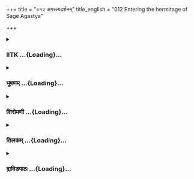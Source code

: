 +++
title = "०१२ अगस्त्यदर्शनम्"
title_english = "012 Entering the hermitage of Sage Agastya"

+++
<div caption="श्रीराम-हरिसीताराममूर्ति-घनपाठिभ्यां वचनम्" class="audioEmbed" src="https://archive.org/download/Ramayana-recitation-Sriram-harisItArAmamUrti-Ghanapaati-v2/Kanda_3/Kanda_3_ARK-012-Agastya_Darshanam.mp3"></div>

<div class="js_include collapsed" newlevelforh1="3" title="IITK" unfilled url="/purANam/rAmAyaNam/audIchya-pAThaH/iitk/3_araNyakANDam/02-panchavaTI-praveshaH/012_agastyadarshanam.md">
<details><summary><h3>IITK ...{Loading}...</h3></summary>

Agastya extends hospitality to Rama, Lakshmana and Sita -- Rama receives
the divine bow, many other weapons and missiles from Agastya.



#### श्लोकः
##### मूलम्
सप्रविश्याऽश्रमपदं लक्ष्मणो राघवानुजः।  
अगस्त्यशिष्यमासाद्य वाक्यमेतदुवाच ह॥3.12.1॥

##### शब्दार्थः
राघवानुजः brother of Rama, सः लक्ष्मणः  Lakshmana, आश्रमपदम् at the hermitage, प्रविश्य  entered, अगस्त्यशिष्यम् disciple of Agastya, आसाद्य  met, एतत् all this, वाक्यम् words, उवाच ह said.

##### आङ्ग्लानुवादः
Lakshmana, the younger brother of Rama,  entered the hermitage of Agastya and met one of his disciples and said to him these words ः



#### श्लोकः
##### मूलम्
राजा दशरथो नाम ज्येष्ठस्तस्य सुतो बली।  
रामः प्राप्तो मुनिं द्रष्टुं भार्यया सह सीतया॥3.12.2॥

##### शब्दार्थः
दशरथो नाम called Dasaratha, राजा king, तस्य his, ज्येष्ठः सुतः eldest son, बली strong, रामः Rama, भार्यया with wife, सीतया सह accompanied by Sita, मुनिम् to the sage, द्रष्टुम् to see, पाप्तः has come.

##### आङ्ग्लानुवादः
The valiant eldest son of  king Dasaratha has come along with his wife Sita to see the sage.



#### श्लोकः
##### मूलम्
लक्ष्मणो नाम तस्याहं भ्राता त्ववरजो हितः।  
अनुकूलश्च भक्तश्च यदि ते श्रोत्रमागतः॥3.12.3॥

##### शब्दार्थः
अहं तु I am, तस्य his, अवरजः younger to him, लक्ष्मणो नाम Lakshmana by name, भ्राता brother, हितः wellwisher, अनुकूलश्च faithful, भक्तश्च devotee, ते श्रोत्रम् आगतः has been heard by you, यदि if at all.

##### आङ्ग्लानुवादः
I am his younger brother Lakshmana, his wellwisher and faithful devotee if you have at all heard about me.



#### श्लोकः
##### मूलम्
ते वयं वनमत्युग्रं प्रविष्टाः पितृशासनात्।  
द्रष्टुमिच्छामहे सर्वे भगवन्तं निवेद्यताम्॥3.12.4॥

##### शब्दार्थः
ते वयम् we, पितृशासनात् by the command of our father, अत्युग्रम् very dense, वनम् forest, प्रविष्टाः have entered, सर्वे all of us, भगवन्तम् divine sire, द्रष्टुम् to see, इच्छामहे desire, निवेद्यताम् it may be reported to him.

##### आङ्ग्लानुवादः
By the command of our father, we have entered this dense forest and desire to see the   divine sire. Please report.



#### श्लोकः
##### मूलम्
तस्य तद् वचनं श्रुत्वा लक्ष्मणस्य तपोधनः।  
तथेत्युक्त्वाऽग्निशरणं प्रविवेश निवेदितुम्॥3.12.5॥

##### शब्दार्थः
तपोधनः the ascetic (endowed with wealth of penance), तस्य लक्ष्मणस्य Lakshmana's, तत् वचनम् his words, श्रुत्वा having heard, तथेति let it be so, उक्त्वा said, निवेदितुम् to report, अग्निशरणम् firesanctuary प्रविवेश entered.

##### आङ्ग्लानुवादः
The ascetic heard Lakshmana, and saying, 'let it be so', entered the firesanctuary to report.



#### श्लोकः
##### मूलम्
स प्रविश्य मुनिश्रेष्ठं तपसा दुष्प्रधर्षणम्।  
कृताञ्जलिरुवाचेदं रामागमनमञ्जसा॥3.12.6॥  
यथोक्तं लक्ष्मणेनैव शिष्योऽगस्त्यस्य सम्मतः।

##### शब्दार्थः
अगस्त्यस्य Agastya's, सम्मतः favourite, शिष्यः disciple, सः that, अञ्जसा promptly, प्रविश्य  entered, कृताञ्जलिः with folded palms, लक्ष्मणेन by Lakshmana, यथोक्तमेव as told by him, तपसा with penance, दुष्प्रधर्षणम्  who can not be violated , मुनिश्रेष्ठम् the best among the  
ascetics, रामागमनम् about Rama 's arrival, इदम् thus, उवाच said.

##### आङ्ग्लानुवादः
Having promptly entered, Agastya's favourite disciple with folded hands reported as he was told by Lakshmana about Rama's arrival to the great sage who was armed with the inviolable powers of penance ः



#### श्लोकः
##### मूलम्
पुत्रौ दशरथस्येमौ रामो लक्ष्मण एव च॥3.12.7॥  
प्रविष्टावाश्रमपदं सीतया सह भार्यया।

##### शब्दार्थः
रामः Rama, लक्ष्मण एव च Lakshmana also, दशरथस्य Dasaratha's, इमौ both, पुत्रौ sons, भार्यया with wife, सीतया सह accompanied by Sita, आश्रमपदम् to the hermitage, प्रविष्टौ entered.

##### आङ्ग्लानुवादः
Rama and Lakshmana, the two sons of Dasaratha along with Sita, wife of Rama, have arrived at the hermitage.



#### श्लोकः
##### मूलम्
द्रष्टुं भवन्तमायातौ शुश्रूषार्थमरिन्दमौ॥3.12.8॥  
यदत्रानन्तरं तत्त्वमाज्ञापयितुमर्हसि।

##### शब्दार्थः
अरिन्दमौ subduers of enemies (Rama and Lakshmana), भवन्तम् to your Holiness, द्रष्टुम् to see, शुश्रूषार्थम् to serve, अयातौ both have come, अत्र here, यत् whatever, अनन्तरम् nexl, तत् that, त्वम् you, आज्ञापयितुम् to order, अर्हसि you may be pleased to.

##### आङ्ग्लानुवादः
Both the subduers of enemies  have come here now to see and serve your Holiness. You may order what is to be done next.



#### श्लोकः
##### मूलम्
ततश्शिष्यादुपश्रुत्य प्राप्तं रामं सलक्ष्मणम्॥3.12.9॥  
वैदेहीं च महाभागामिदं वचनमब्रवीत्।

##### शब्दार्थः
ततः then, शिष्यात् from the disciple, सलक्ष्मणम् along with Lakshmana, रामम् Rama, प्राप्तम् arrived, उपश्रुत्य having heard, महाभागाम् great, वैदेहीं Sita, daughter of the king of Videha, च and, इदं वचनम् these words, अब्रवीत् said.

##### आङ्ग्लानुवादः
Having heard from the disciple about the arrival of Rama, Lakshmana and great daughter of the king of Videha the sage said ः



#### श्लोकः
##### मूलम्
दिष्ट्या रामश्चिरस्याद्य द्रष्टुं मां समुपागतः॥3.12.10॥  
मनसा काङ्क्षितं ह्यस्य मयाप्यागमनं प्रति।

##### शब्दार्थः
दिष्ट्या fortunately, रामः Rama, चिरस्य after a long time, माम् me, द्रष्टुम् to see, अद्य today, समुपागतः arrived here luckily, अस्य his, आगमनं प्रति coming here, मया by me, मनसा at heart, काङ्क्षितं हि was desired indeed.

##### आङ्ग्लानुवादः
It is good fortune that Rama has come here after a long time to see me. I was longing for his arrival.



#### श्लोकः
##### मूलम्
गम्यतां सत्कृतो रामस्सभार्यस्सहलक्ष्मणः॥3.12.11॥  
प्रवेश्यतां समीपं मे किं चासौ न प्रवेशितः।

##### शब्दार्थः
गम्यताम् go (quickly), सभार्यः along with his wife, सहलक्ष्मणः with Lakshmana, रामः Rama, सत्कृतः rendering due hospitality, मे my, समीपम् presence, प्रवेश्यताम् may be ushered in, असौ he, किम् why, न प्रवेशितः  not brought in so far ?

##### आङ्ग्लानुवादः
Go quickly and with due hospitality conduct Rama, his wife Sita and brother Lakshmana into my presence. Why was he not ushered in so long?



#### श्लोकः
##### मूलम्
एवमुक्तस्तु मुनिना धर्मज्ञेन महात्मना॥ 3.12.12॥  
अभिवाद्याब्रवीच्छिष्यस्तथेति नियताञ्जलिः।

##### शब्दार्थः
धर्मज्ञेन by the knower of rightousness, महात्मना  by the great soul, मुनिना by the sage, एवम् thus, उक्तः  asked, शिष्यः disciple, नियताञ्जलिः with folded palms, अभिवाद्य  respectfully, तथेति ,so be it, अब्रवीत् said.

##### आङ्ग्लानुवादः
'So be it ' said the disciple respectfully with folded palms in response to what the  
great sage, knower of dharma, commanded.



#### श्लोकः
##### मूलम्
ततो निष्क्रम्य सम्भ्रान्तश्शिष्यो लक्ष्मणमब्रवीत्॥3.12.13॥  
क्वासौ रामो मुनिं द्रष्टुमेतु प्रविशतु स्वयम्।

##### शब्दार्थः
ततः thereafter, शिष्यः the disciple, सम्भ्रान्तः exited, निष्क्रम्य after coming out, लक्ष्मणम् Lakshmana, अब्रवीत् said, असौ he, रामः Rama, क्व where is he?, मुनिम् sage, द्रष्टुम् to see, एतु he may come, स्वयम् himself, प्रविशतु let him come in.

##### आङ्ग्लानुवादः
Then the disciple in a state of excitement came out of the hermitage and said to Lakshmana, 'Where is Rama? Let him come himself to see the sage'.



#### श्लोकः
##### मूलम्
ततो गत्वाऽऽश्रमपदं शिष्येण सह लक्ष्मणः॥ 3.12.14॥  
दर्शयामास काकुत्स्थं सीतां च जनकात्मजाम्।

##### शब्दार्थः
ततः then, लक्ष्मणः Lakshmana, शिष्येण सह along with the disciple, आश्रमद्वारम् entrance of the hermitage, गत्वा after reaching, काकुत्स्थम् Rama of the Kakutstha family, जनकात्मजाम् daughter of Janaka, सीतां च Sita also, दर्शयामास showed.

##### आङ्ग्लानुवादः
Then Lakshmana reached the entrance of the hermitage with the disciple  and showed  Rama of the Kakutstha race and Sita, daughter of Janaka .



#### श्लोकः
##### मूलम्
तं शिष्यः प्रश्रितो वाक्यमगस्त्यवचनं ब्रुवन्॥3.12.15॥  
प्रावेशयद्यथान्यायं सत्कारार्हं सुसत्कृतम्।

##### शब्दार्थः
शिष्यः disciple, प्रश्रितः most obediently, अगस्त्यवचनम् Agastya's words, वाक्यम् utterance, ब्रुवन् while informing, सत्कारार्हम् one who deserved hospitality, सुसत्कृम् treating with respect, तम् him, यथान्याम् in an appropriate way, प्रावेशयत् ushered in.

##### आङ्ग्लानुवादः
The disciple humbly reported Agastya's words and ushered him in with befitting hospitality.



#### श्लोकः
##### मूलम्
प्रविवेश ततो रामस्सीतया सहलक्ष्मणः॥3.12.16॥  
प्रशान्तहरिणाकीर्णमाश्रमं ह्यवलोकयन्।

##### शब्दार्थः
ततः then, रामः Rama, सीतया with Sita, सहलक्ष्मणः and with Lakshmana, प्रशान्तहरिणाकीर्णम् full of quietly moving deer, आश्रमम् hermitage, अवलोकयन् observing, प्रविवेश entered.

##### आङ्ग्लानुवादः
Then Rama, Sita and Lakshmana entered the hermitage, watching herds of quietly moving deer (undisturbed by their entry).



#### श्लोकः
##### मूलम्
स तत्र ब्रह्मणः स्थानमग्नेः स्थानं तथैव च॥3.12.17॥  
विष्णोः स्थानं महेन्द्रस्य स्थानं चैव विवस्वतः।  
सोमस्थानं भगस्थानं स्थानं कौबेरमेव च॥3.12.18॥  
दातुर्विधातुः स्थानेच वायोः स्थानं तथैव च।  
नागराजस्य च स्थानमनन्तस्य महात्मनः॥3.12.19॥  
स्थानं तथैव गायत्र्या वसूनां स्थानमेव च।  
स्थानं च पाशहस्तस्य वरुणस्य महात्मनः॥3.12.20॥  
कार्तिकेयस्य च स्थानं धर्मस्थानं च पश्यति।

##### शब्दार्थः
सः he, तत्र there, ब्रह्मणः Brahma, स्थानम् place, तथैव च similarly, अग्नेः Fire's, स्थानम् place, विष्णोः Visnu's, स्थानम् place, तथा so also, इन्द्रस्य Indra's, विवस्वतः Sun's, स्थानं चैव place too, सोमस्थानम् Moon's place, भगस्थानम् place of Bhaga (one of the twelve forms of the Sun), कौबेरम् Kubera's, स्थानमेव च place too, धातुः Supreme Spirit, विधातुः the Creator's, स्थाने च place too, तथैव च ल like that, वायोः windgod's, स्थानम् place, नागराजस्य serpent king's, महात्मनः great soul's, अनन्तस्य Ananta's, स्थानम् place, तथैव like that, गायत्र्याः Gayatri's, स्थानम् place, वसूनाम् of Vasu's, स्थानमेव च place also, पाशहस्तस्य Pasahasta's(one who holds the noose in his hand to pull and punish the mortals), महात्मनः of the great soul, वरुणस्य water god Varuna's, स्थानं च place too, कार्तिकेयस्य  
Kartikeya's, स्थानं च place too, धर्मस्थानं च place of dharma, पश्यति he saw.

##### आङ्ग्लानुवादः
Rama saw at the hermitage, the places (altars) of Brahma, Visnu, Agni (firegod), Indra, Sun, Moon, Bhaga, Kubera, Dhata (supreme spirit), Vidhata (creator Brahman), Vayu (Windgod), Ananta (great serpentking),  Gayatri, Vasu Pasahasta, Varuna, Kartikeya and Dharma .



#### श्लोकः
##### मूलम्
स तत्र ब्रह्मणः स्थानमग्नेः स्थानं तथैव च॥3.12.17॥  
विष्णोः स्थानं महेन्द्रस्य स्थानं चैव विवस्वतः।  
सोमस्थानं भगस्थानं स्थानं कौबेरमेव च॥3.12.18॥  
धातुर्विधातुः स्थानं च वायोः स्थानं तथैव च।  
नागराजस्य च स्थानमनन्तस्य महात्मनः॥3.12.19॥  
स्थानं तथैव गायत्र्या वसूनां स्थानमेव च।  
स्थानं च पाशहस्तस्य वरुणस्य महात्मनः॥3.12.20॥  
कार्तिकेयस्य च स्थानं धर्मस्थानं च पश्यति।

##### शब्दार्थः
सः he, तत्र there, ब्रह्मणः Brahma, स्थानम् place, तथैव च similarly, अग्नेः Fire's, स्थानम् place, विष्णोः Visnu's, स्थानम् place, तथा so also, इन्द्रस्य Indra's, विवस्वतः Sun's, स्थानं चैव place too, सोमस्थानम् Moon's place, भगस्थानम् place of Bhaga (one of the twelve forms of the Sun), कौबेरम् Kubera's, स्थानमेव च place too, धातुः Supreme Spirit, विधातुः the Creator's, स्थाने च place too, तथैव च ल like that, वायोः windgod's, स्थानम् place, नागराजस्य serpent king's, महात्मनः great soul's, अनन्तस्य Ananta's, स्थानम् place, तथैव like that, गायत्र्याः Gayatri's, स्थानम् place, वसूनाम् of Vasu's, स्थानमेव च place also, पाशहस्तस्य Pasahasta's(one who holds the noose in his hand to pull and punish the mortals), महात्मनः of the great soul, वरुणस्य water god Varuna's, स्थानं च place too, कार्तिकेयस्य  
Kartikeya's, स्थानं च place too, धर्मस्थानं च place of dharma, पश्यति he saw.

##### आङ्ग्लानुवादः
Rama saw at the hermitage, the places (altars) of Brahma, Visnu, Agni (firegod), Indra, Sun, Moon, Bhaga, Kubera, Dhata (supreme spirit), Vidhata (creator Brahman), Vayu (Windgod), Ananta (great serpentking), Gayatri, Vasu Pasahasta, Varuna, Kartikeya and Dharma .



#### श्लोकः
##### मूलम्
स तत्र ब्रह्मणः स्थानमग्नेः स्थानं तथैव च॥3.12.17॥  
विष्णोः स्थानं महेन्द्रस्य स्थानं चैव विवस्वतः।  
सोमस्थानं भगस्थानं स्थानं कौबेरमेव च॥3.12.18॥  
दातुर्विधातुः स्थानेच वायोः स्थानं तथैव च।  
नागराजस्य च स्थानमनन्तस्य महात्मनः॥3.12.19॥  
स्थानं तथैव गायत्र्या वसूनां स्थानमेव च।  
स्थानं च पाशहस्तस्य वरुणस्य महात्मनः॥3.12.20॥  
कार्तिकेयस्य च स्थानं धर्मस्थानं च पश्यति।

##### शब्दार्थः
सः he, तत्र there, ब्रह्मणः Brahma, स्थानम् place, तथैव च similarly, अग्नेः Fire's, स्थानम् place, विष्णोः Visnu's, स्थानम् place, तथा so also, इन्द्रस्य Indra's, विवस्वतः Sun's, स्थानं चैव place too, सोमस्थानम् Moon's place, भगस्थानम् place of Bhaga (one of the twelve forms of the Sun), कौबेरम् Kubera's, स्थानमेव च place too, धातुः Supreme Spirit, विधातुः the Creator's, स्थाने च place too, तथैव च ल like that, वायोः windgod's, स्थानम् place, नागराजस्य serpent king's, महात्मनः great soul's, अनन्तस्य Ananta's, स्थानम् place, तथैव like that, गायत्र्याः Gayatri's, स्थानम् place, वसूनाम् of Vasu's, स्थानमेव च place also, पाशहस्तस्य Pasahasta's(one who holds the noose in his hand to pull and punish the mortals), महात्मनः of the great soul, वरुणस्य water god Varuna's, स्थानं च place too, कार्तिकेयस्य  
Kartikeya's, स्थानं च place too, धर्मस्थानं च place of dharma, पश्यति he saw.

##### आङ्ग्लानुवादः
Rama saw at the hermitage, the places (altars) of Brahma, Visnu, Agni (firegod), Indra, Sun, Moon, Bhaga, Kubera, Dhata (supreme spirit), Vidhata (creator Brahman), Vayu (Windgod), Ananta (great serpentking),  Gayatri, Vasu Pasahasta, Varuna, Kartikeya and Dharma .



#### श्लोकः
##### मूलम्
ततश्शिष्यैः परिवृतो मुनिरप्यभिनिष्पतत्॥3.12.21॥  
तं ददर्शाग्रतो रामो मुनीनां दीप्ततेजसाम्।

##### शब्दार्थः
ततः thereafter, शिष्यैः by disciples, परिवृतः surrounded by, मुनिरपि sage also, अभिनिष्पतत् approaching, रामः Rama, दीप्ततेजसाम् shinnig brightly among them, मुनीनाम् of the sages, अग्रतः in the forefront, तम् him, ददर्श saw.

##### आङ्ग्लानुवादः
Thereafter surrounded by the disciples the sage came out. Rama saw him coming in front of the effulgent sages.



#### श्लोकः
##### मूलम्
अब्रवीद्वचनं वीरो लक्ष्मणं लक्ष्मिवर्धनम्। 3.12.22॥  
एष लक्ष्मण निष्क्रामत्यगस्त्यो भगवानृषिः।  
औदार्येणावगच्छामि निधानं तपसामिमम्॥ 3.12.23॥

##### शब्दार्थः
वीरः  hero, लक्ष्मिवर्धनम् augmenter of prosperity, लक्ष्मणम् to Lakshmana, वचनम् words, अब्रवीत् said, लक्ष्मण O Lakshmana, भगवान् glorious, एषः this person, अगस्त्यः Agastya, ऋषिः sage, निष्क्रामति is coming here, औदार्येण by nobility, इमम् him, तपसाम् of penance, निधानम् a treasuretrove, अवगच्छामि I understand.

##### आङ्ग्लानुवादः
The valiant Rama said to Lakshmana, the enhancer of prosperity, O Lakshmana, sage Agastya is coming out. By virtue of his noble appearance, I know this sage to be a great treasuretrove of penances.



#### श्लोकः
##### मूलम्
एवमुक्त्वा महाबाहुरगस्त्यं सूर्यवर्चसम्।  
जग्राह परमप्रीतस्तस्य पादौ परन्तपः॥3.12.24॥

##### शब्दार्थः
महाबाहुः one with mighty arms, परन्तपः scorcher of enemies, सूर्यवर्चसम् shining like the Sun, अगस्त्यस्य Agastya's, एवम् in that way, उक्त्वा having said, परमप्रीतः with great pleasure, तस्य his, पादौ feet, जग्राह grasped.

##### आङ्ग्लानुवादः
Having said so, the mightyarmed Rama, the scorcher of enemies, grasped the feet of Agastya who was shining like the Sun.



#### श्लोकः
##### मूलम्
अभिवाद्य तु धर्मात्मा तस्थौ रामः कृताञ्जलिः।  
सीतया सह वैदेह्या तदा रामः सलक्ष्मणः॥3.12.25॥

##### शब्दार्थः
तदा then, धर्मात्मा righteous self, रामः Rama, वैदेह्या with princess of Videha, सीतया with Sita, सलक्ष्मणः and with Lakshmana, अभिवाद्य having offered respects, कृताज्ञलिः with folded palms, तस्थौ stood.

##### आङ्ग्लानुवादः
Then righteous Rama with Sita, the princess of Videha, and Lakshmana offered respects with folded palmsstanding.



#### श्लोकः
##### मूलम्
प्रतिजग्राह काकुत्स्थमर्चयित्वासनोदकैः।  
कुशलप्रश्नमुक्त्वा च आस्यतामिति चाब्रवीत्॥ 3.12.26॥

##### शब्दार्थः
आसनोदकैः seat and water, अर्चयित्वा honouring, काकुत्स्थम् to Rama (Kakutstha), प्रतिजग्राह received, कुशलप्रश्नम् made enquiries of his welfare, उक्त्वा said, आस्यताम् be seated, इति च these words, अब्रवीत् said.

##### आङ्ग्लानुवादः
Agastya received Rama by offering him seat and water, enquired about his wellbeing  and saidः Please be seated,



#### श्लोकः
##### मूलम्
अग्निं हुत्वा प्रदायार्घ्यमतिथीन् प्रतिपूज्य च।  
वानप्रस्थ्येन धर्मेण स तेषां भोजनं ददौ॥ 3.12.27॥

##### शब्दार्थः
सः he, अग्निम् fire, हुत्वा after offering oblations, अर्घ्यम् water etc, प्रदाय after providing, अतिथीन् guests, प्रतिपूज्य च after worshipping, वानप्रस्थेन according to hermit's, धर्मेण tradition, तेषाम् to them, भोजनम् food, ददौ gave.

##### आङ्ग्लानुवादः
After giving oblations to the fire, and  providing respectful offerings, the sage worshipped the guests according to the tradition of hermits and served them food.



#### श्लोकः
##### मूलम्
प्रथमं चोपविश्याथ धर्मज्ञो मुनिपुङ्गवः।  
उवाच राममासीनं प्राञ्जलिं धर्मकोविदम्॥3.12.28॥

##### शब्दार्थः
अथ and then, धर्मज्ञः the knower of dharma, मुनिपुङ्गवः great among the sages, प्रथमम् first, उपविश्य after sitting, आसीनम् seated, प्राञ्जलिम् one with folded palms, धर्मकोविदम् knower of dharma, रामम् to Rama, उवाच said.

##### आङ्ग्लानुवादः
And then the great sage Agastya, knower of dharma  first took his seat and addressed Rama, an export in the knowledge of dharma, seated with folded palms.



#### श्लोकः
##### मूलम्
अग्निं हुत्वा प्रदायार्घ्यमतिथिं प्रतिपूजयेत्।  
अन्यथा खलु काकुत्स्थ तपस्वी समुदाचरन्॥3.12.29॥  
दुःसाक्षीव परे लोके स्वानि मांसानि भक्षयेत्।

##### शब्दार्थः
अग्निम् fire, हुत्वा after making an offering, अर्घ्यम् water, प्रदाय after providing, अतिथिम् guest, प्रतिपूजयेत् should worship, काकुत्स्थ O Rama, अन्यथा otherwise, समुदाचरन् by adopting, तपस्वी the sage, दुःसाक्षीव like a false witness, परे लोके in other world, स्वानि his own, मांसानि flesh, भक्षयेत् will have to eat.

##### आङ्ग्लानुवादः
O scion of the Kakutstha dynasty, only  after offering oblations to the Firegod, a guest should be worshipped with water etc. Otherwise the host will have to eat his own flesh in the other world like a false witness.



#### श्लोकः
##### मूलम्
राजा सर्वस्य लोकस्य धर्मचारी महारथः॥3.12.30॥  
पूजनीयश्च मान्यश्च भवान् प्राप्तः प्रियातिथिः।

##### शब्दार्थः
सर्वस्य लोकस्य in all the worlds, राजा king, धर्मचारी follower of dharma, महारथः great warrior, पूजनीयश्च one worthy of worship, मान्यश्च esteemed self, भवान् you, प्रियातिथिः a dear guest, प्राप्तः have come to me.

##### आङ्ग्लानुवादः
You are king of all the worlds, a follower of dharma, a great warrior worthy of worship and an esteemed self. O Rama you are such a dear guest come to me.



#### श्लोकः
##### मूलम्
एवमुक्त्वा फलैर्मूलैः पुष्पैरन्यैश्च राघवम्॥ 3.12.31॥  
पूजयित्वा यथाकामं पुनरेव ततोऽब्रवीत्।

##### शब्दार्थः
एवम् like this, उक्त्वा having said, राघवम् to Rama, फलैः with fruits, मूलैः with roots, पुष्पैः with flowers, अन्यैश्च with other things, यथाकामम् as he desired, पूजयित्वा after worshipping, ततः thereafter, पुनरेव again, अब्रवीत् said.

##### आङ्ग्लानुवादः
Having said this to Rama, (the sage) honoured him by offering fruits, roots, flowers and other things as desired. He then said to Rama once againः



#### श्लोकः
##### मूलम्
इदं दिव्यं महच्चापं हेमरत्नविभूषितम्॥3.12.32॥  
वैष्णवं पुरुषव्याघ्र निर्मितं विश्वकर्मणा।  
अमोघस्सूर्यसङ्काशो ब्रह्मदत्तश्शरोत्तमः॥3.12.33॥

##### शब्दार्थः
पुरुषव्याघ्र O tiger among men, हेमरत्नविभूषितम् adorned with gold and gems, दिव्यम् divine, महत् great, इदं चापम् this bow, वैष्णवम् belongs to Visnu, विश्वकर्मणा by Visvakarma, निर्मितम् designed, सूर्यसङ्काशः glittering like the Sun, अमोघः unfailing, शरोत्तमः best of arrows, ब्रह्मदत्तः given by Brahma.

##### आङ्ग्लानुवादः
O best among men  this divine bow studded with gold and gems  belongs to Visnu and designed by Visvakarma. This excellent, unfailing arrow, bright like the Sun, was given to me by Brahma.



#### श्लोकः
##### मूलम्
दत्तौ मम महेन्द्रेण तूणी चाक्षयसायकौ।  
सम्पूर्णौ निशितैर्बाणैर्ज्वलद्भिरिव पावकैः॥3.12.34॥  
महारजतकोशोऽयमसिर्हेमविभूषितः।

##### शब्दार्थः
अक्षयसायकौ  with inexhaustible arrows, निशितैः  sharp ones, ज्वलद्भिः burning, पावकैरिव like fire, बाणैः with arrows, सम्पूर्णौ  filled, तूणी quiver, मम to me, महेन्द्रेण by Indra, दत्तौ were given, महारजतकोशः a big silver sheath, अयम् this, हेमविभूषितः adorned with gold.

##### आङ्ग्लानुवादः
These two quivers filled fully with sharp inexhaustible arrows, shining like flames of fire and this sword adorned with gold and this big silver sheath were given to me by Indra.



#### श्लोकः
##### मूलम्
अनेन धनुषा राम हत्वा संख्ये महासुरान्॥3.12.35॥  
आजहार श्रियं दीप्तां पुरा विष्णुर्दिवौकसाम्।

##### शब्दार्थः
राम O Rama, पुरा in the past, विष्णुः Visnu, सङ्ख्ये in the battle, अनेन धनुषा with this bow, महासुरान् great demons, हत्वा killing, दिवौकसाम् for the gods, दीप्ताम् shining, श्रियम् prosperity, आजहार earned.

##### आङ्ग्लानुवादः
In ancient times Visnu killed the demons in a battle with this bow and brought back the glittering prosperity for the gods.



#### श्लोकः
##### मूलम्
तद्धनुस्तौ च तूणीरौ शरं खङ्गं च मानद॥ 3.12.36॥  
जयाय प्रतिगृह्णीष्व वज्रं वज्रधरो यथा।

##### शब्दार्थः
मानद O Rama, bestower of honour, तत् that, धनुः bow, तौ both, तूणीरौ quivers, शरम् arrow, खङ्गं च sword, वज्रधरः Indra the wielder of the thunderbolt, वज्रं यथा as his thunderbolt, जयाय to win, प्रतिगृह्णीष्व you may please accept.

##### आङ्ग्लानुवादः
O bestower of honour, receive this bow, the two quivers, the sword and the arrow for your victory just like Indra accepts the thunderbolt.



#### श्लोकः
##### मूलम्
एवमुक्त्वा महातेजाः समस्तं तद्वरायुधम्।  
दत्वा रामाय भगवानगस्त्यः पुनरब्रवीत्॥3.12.37॥

##### शब्दार्थः
महातेजाः luminous , भगवान् lord, अगस्त्यः Agastya, एवम् in that way, उक्त्वा having said, समस्तम् everything, तत् that, वरायुधम् excellent weapons, रामाय to Rama, दत्वा having given, पुनः again, अब्रवीत् said.

##### आङ्ग्लानुवादः
The luminous lord Agastya, having said this, gave all the excellent weapons to Rama. And continued ः  

#### समाप्तिः
 श्रीमद्रामायणे वाल्मीकीय आदिकाव्ये अरण्यकाण्डे द्वादशस्सर्गः॥  
Thus ends the twelfth sarga of Aranyakanda of the holy Ramayana the first epic composed by sage Valmiki.

</details>
</div>
<div class="js_include collapsed" newlevelforh1="3" title="भूषणम्" unfilled url="/purANam/rAmAyaNam/audIchya-pAThaH/TIkA/bhUShaNa_iitk/3_araNyakANDam/02-panchavaTI-praveshaH/012_agastyadarshanam.md">
<details><summary><h3>भूषणम् ...{Loading}...</h3></summary>



स प्रविश्याश्रमपदं लक्ष्मणो राघवानुजः ।  

अगस्त्यशिष्यमासाद्य वाक्यमेतदुवाच ह  ॥  ३।१२।१  ॥   

राजा दशरथो नाम ज्येष्ठस्तस्य सुतो बली ।  

रामः प्राप्तो मुनिं द्रष्टुं भार्यया सह सीतया  ॥  ३।१२।२  ॥   

रुद्रस्यापूज्यत्वमाह स प्रविश्येत्यादि  ॥  ३।१२।१,२  ॥   

  

लक्ष्मणो नाम तस्याहं भ्राता त्ववरजो हितः ।  

अनुकूलश्च भक्तश्च यदि ते श्रोत्रमागतः  ॥  ३।१२।३  ॥   

हितः हितकारी । अनुकूलः प्रियकरः । प्रियहितकरत्वे हेतुः भक्त इति । भक्तः
प्रीतिमान् । यदीति सम्भावनायाम् । अहं रामश्च ते श्रुतौ भवेवेत्यर्थः ।
अग्रजत्वादिविशेषणानि रामेण तुल्यप्रतिपत्तिवारणाय  ॥  ३।१२।३  ॥   

  

ते वयं वनमत्युग्रं प्रविष्टाः पितृशासनात् ।  

द्रष्टुमिच्छामहे सर्वे भगवन्तं निवेद्यताम्  ॥  ३।१२।४  ॥   

निवेद्यताम् अस्मद्दर्शनेच्छेति शेषः । एतद्वाक्यमुवाचेति पूर्वेणान्वयः ।
ते वयमित्यस्मिन् श्लोके यमिति गायत्र्या अष्टमाक्षरम् ।
सप्तसहस्रसङ्ख्याकाः श्लोका गताः  ॥  ३।१२।४  ॥   

  

तस्य तद्वचनं श्रुत्वा लक्ष्मणस्य तपोधनः ।  

तथेत्युक्त्वाग्निशरणं प्रविवेश निवेदितुम्  ॥  ३।१२।५  ॥   

तस्येति । अग्निशरणम् अग्निगृहम्  ॥  ३।१२।५  ॥   

  

स प्रविश्य मुनिश्रेष्ठं तपसा दुष्प्रधर्षणम् ।  

कृताञ्जलिरुवाचेदं रामागमनमञ्जसा ।  

यथोक्तं लक्ष्मणेनैव शिष्यो ऽगस्त्यस्य सम्मतः  ॥  ३।१२।६  ॥   

अञ्जसा आशु । यथेष्टमित्यस्य उवाचेत्यनेनान्वयः । सम्मतः शिष्येषु
मान्यत्वेन सम्मतः  ॥  ३।१२।६  ॥   

  

पुत्रौ दशरथस्येमौ रामो लक्ष्मण एव च ।  

प्रविष्टावाश्रमपदं सीतया सह भार्यया  ॥  ३।१२।७  ॥   

द्रष्टुं भवन्तमायातौ शुश्रूषार्थमरिन्दमौ ।  

यदत्रानन्तरं तत्त्वमाज्ञापयितुमर्हसि  ॥  ३।१२।८  ॥   

ततः शिष्यादुपश्रुत्य प्राप्तं रामं सलक्ष्मणम् ।  

वैदेहीं च महाभागामिदं वचनमब्रवीत्  ॥  ३।१२।९  ॥   

शुश्रूषार्थं सेवार्थं चेत्यर्थः । अत्र अस्मिन् रामे विषये । अनन्तरं
तदागमनानन्तरम् । यद्वक्तव्यं तत्त्वं तस्य भावं प्रकारम् आज्ञापयितुमर्हसि
 ॥  ३।१२।७९  ॥   

  

दिष्ट्या रामश्चिरस्याद्य द्ष्टुं मां समुपागतः ।  

मनसा काङ्क्षितं ह्यस्य मयाप्यागमनं प्रति  ॥  ३।१२।१०  ॥   

गम्यतां सत्कृतो रामः सभार्यः सहलक्ष्मणः ।  

प्रवेश्यतां समीपं मे किञ्चासौ न प्रवेशितः  ॥  ३।१२।११  ॥   

दिष्ट्या यदृच्छया । चिरस्य चिरात् प्रतिकाङ्क्षितमित्यन्वयः ।
प्रतिर्वीप्सायाम् । सत्कृतः सत्कारार्हः । किञ्चासौ न प्रवेशितः कुतो
विलम्बित इत्यर्थः  ॥  ३।१२।१०,११  ॥   

  

एवमुक्तस्तु मुनिना धर्मज्ञेन महात्मना ।  

अभिवाद्याब्रवीच्छिष्यस्तथेति नियताञ्जलिः  ॥  ३।१२।१२  ॥   

ततो निष्क्रम्य सम्भ्रान्तः शिष्यो लक्ष्मणमब्रवीत् ।  

क्वासौ रामो मुनिं द्रष्टुमेतु प्रविशतु स्वयम्  ॥  ३।१२।१३  ॥   

ततो गत्वाश्रमद्वारं शिष्येण सहलक्ष्मणः ।  

दर्शयामास काकुत्स्थं सीतां च जनकात्मजाम्  ॥  ३।१२।१४  ॥   

अभिवाद्येति विलम्बकरणापचारनिवृत्त्यर्थे वन्दनम् अत एव सम्भ्रान्त इति
वक्ष्यति  ॥  ३।१२।१२१४  ॥   

  

तं शिष्यः प्रश्रितो वाक्यमगस्त्यवचनं ब्रुवन् ।  

प्रावेशयद्यथान्यायं सत्कारार्हं सुसत्कृतम्  ॥  ३।१२।१५  ॥   

अगस्त्येनोच्यत इत्यगस्त्यवचनम्, अगस्त्योक्तमित्यर्थः सुसत्कृतं
सविनयवाक्येन बहुमतम्  ॥  ३।१२।१५  ॥   

  

प्रविवेश ततो रामः सीतया सह लक्ष्मणः ।  

प्रशान्तहरिणाकीर्णमाश्रमं ह्यवलोकयन्  ॥  ३।१२।१६  ॥   

आश्रमं मुनिगृहम्  ॥  ३।१२।१६  ॥   

  

स तत्र ब्रह्मणः स्थानमग्नेः स्थानं तथैव च ।  

विष्णोः स्थानं महेन्द्रस्य स्थानं चैव विवस्वतः  ॥  ३।१२।१७  ॥   

अयं तत्र देवपूजागृहाण्यपश्यदित्याह स तत्रेत्यादि । तत्र अगस्त्यगृहे ।
ब्रह्मणः चतुर्मुखस्य । अग्नेः पावकस्य । तथैव चेति निपातसमुदायस्समुच्चये
 ॥  ३।१२।१७  ॥   

  

सोमस्थानं भगस्थानं स्थानं कौबेरमेव च ।  

धातुर्विधातुः स्थाने च वायोः स्थानं तथैव च  ॥  ३।१२।१८  ॥   

नागराजस्य च स्थानमनन्तस्य महात्मनः ।  

स्थानं तथैव गायत्र्या वसूनां स्थानमेव च  ॥  ३।१२।१९  ॥   

भगो देवताविशेषः  ॥  ३।१२।१८,१९  ॥   

  

स्थानं च पाशहस्तस्य वरुणस्य महात्मनः ।  

कार्तिकेयस्य च स्थानं धर्मस्थानं च पश्यति  ॥  ३।१२।२०  ॥   

पाशहस्तस्येत्यादिविशेषणानि तत्र मुनेरगस्त्यस्य भक्तिविशेषद्योतनार्थम् ।
इमे ब्रह्मादयः पूर्वसर्गे फलप्रदत्वेनोक्ताः । अन्ये
अगस्त्योपासकत्वेनोक्ताः । एते ब्रह्माग्निविष्णुमहेन्द्र
विवस्वत्सोमभगकुबेरधातृविधातृवाय्वनन्तगायत्रीवसुवरुणकार्तिकेयधर्माख्याः
सप्तदशः देवाः । "यो वै सप्तदशम्" इत्यनुवाकोक्तसप्तदशाक्षरदेवताः यायजूकेन
मुनिना पूजार्थे प्रतिष्ठिता इति बोध्यम् । अत्र पूज्यदैवतेषु
रुद्रस्यानुपादानादपूज्यत्वमुक्तम् । अधुना जनैः कैश्चित् पूज्यमानता तु
तामसशास्त्रानुरोधेनेति बोध्यम् । ननु विष्णोः स्थानं महेशस्येति पाठात्
स्थानानुक्त्यसम्भव इति चेत्, तदा पूर्वं रामेण "अगस्त्यं नियताहारं सततं
पर्युपासते" इत्युक्तावपि स्थाननिर्देशे उपास्योपासकयोरुभयोरपि निर्देशो न
विरुध्यते । यद्वा उपासनं समीपावस्थानं नत्वाराधनम्, धर्ममाराधयिष्णव
इत्युक्तेः । धर्मस्याराधनं परिपालनमेव  ॥  ३।१२।२०  ॥   

  

ततः शिष्यैः परिवृतो मुनिरप्यभिनिष्पतत् ।  

तं ददर्शाग्रतो रामो मुनीनां दीप्ततेजसाम्  ॥  ३।१२।२१  ॥   

अब्रवीद्वचनं वीरो लक्ष्मणं लक्ष्मिवर्धनम् ।  

एष लक्ष्मण निष्क्रामत्यगस्त्यो भगवानृषिः  ॥  ३।१२।२२  ॥   

अभिनिष्पतत् अभ्युत्थानं कृतवान् । अडभावः आर्षः । मुनीनामग्रतः स्थितमिति
शेषः  ॥  ३।१२।२१,२२  ॥   

  

औदार्येणावगच्छामि निधानं तपसामिमम्  ॥  ३।१२।२३  ॥   

औदार्येण तेजोविशेषरूपौन्नत्येन । इममवगच्छामि अगस्त्यत्वेनेति शेषः । इति
वचनमब्रवीदित्यन्वयः  ॥  ३।१२।२३  ॥   

  

एवमुक्त्वा महाबाहुरगस्त्यं सूर्यवर्चसम् ।  

जग्राह परमप्रीतस्तस्य पादौ परन्तपः  ॥  ३।१२।२४  ॥   

अगस्त्यम् उद्दिश्येति शेषः  ॥  ३।१२।२४  ॥   

  

अभिवाद्य तु धर्मात्मा तस्थौ रामः कृताञ्जलिः ।  

सीतया सह वैदेह्या तदा रामः सलक्ष्मणः  ॥  ३।१२।२५  ॥   

रामः अभिवाद्य रामस्तस्थावित्यन्वयः  ॥  ३।१२।२५  ॥   

  

प्रतिजग्राह काकुत्स्थमर्चयित्वासनोदकैः ।  

कुशलवप्रश्नमुक्त्वा च ह्यास्यतामिति चाब्रवीत्  ॥  ३।१२।२६  ॥   

प्रतिजग्राह अतिथित्वेनेति शेषः । उदकानि पाद्यानि  ॥  ३।१२।२६  ॥   

  

अग्निं हुत्वा प्रदायार्ध्यमतिथीन् प्रतिपूज्य च ।  

वानप्रस्थेन धर्मेण स तेषां भोजनं ददौ  ॥  ३।१२।२७  ॥   

तस्मिन्नासीने अग्निं हुत्वा वैश्वदेवं कृत्वा । तेभ्यः अर्घ्यं दत्त्वा
अतिथीन् प्रतिपूज्य आचमनीयपुष्पादिभिः पूजयित्वा । वानप्रस्थेन धर्मेण
सिद्धं भोजनकन्दमूलादिकं ददौ  ॥  ३।१२।२७  ॥   

  

प्रथमं चोपविश्याथ धर्मज्ञो मुनिपुङ्गवः ।  

उवाच राममासीनं प्राञ्जलिं धर्मकोविदम्  ॥  ३।१२।२८  ॥   

स्वयं प्रथममुपविश्य आसीनं राममुवाच  ॥  ३।१२।२८  ॥   

  

अग्निं हुत्वा प्रदायार्ध्यमतिथिं प्रतिपूजयेत् ।  

अन्यथा खलु काकुत्स्थ तपस्वी समुदाचरन् ।  

दुःसाक्षीव परे लोके स्वानि मांसानि भक्षयेत्  ॥  ३।१२।२९  ॥   

अयं रामव्याजेन सीतां प्रत्युपदेशः । धर्मकोविदमित्युक्तस्य रामस्य हि नेदं
वक्तव्यम् । अत एव सीता रावणं सत्करिष्यति । अन्यथा समुदाचरन्
होममतिथिसत्कारञ्चाकुर्वन्नित्यर्थः । दुःसाक्षी कूटसाक्षी  ॥  ३।१२।२९  ॥   

  

राजा सर्वस्य लोकस्य धर्मचारी महारथः ।  

पूजनीयश्च मान्यश्च भवान् प्राप्तः प्रियातिथिः  ॥  ३।१२।३०  ॥   

भवांस्तु विशिष्टातिथिरित्याह राजेति । राजपक्षे स्पष्टो ऽर्थः ।
तत्त्वार्थस्तु सर्वस्य लोकस्य भुवनत्रयस्य । राजा स्वामी । "पतिं
विश्वस्य" इति श्रुतेः । अत एव लोकस्य पूजनीयः कर्मभिराराध्यः ।
"इष्टापूर्तं बहुधा जातं जायमानं विश्वं बिभर्ति भुवनस्य नाभिः" इति
श्रुतेः । मान्यः मुक्तये योगिभिश्चिन्त्यः । प्रियातिथिः लौकिकातिथिभ्यो
विलक्षणः । एवमुवाचेति पूर्वेणान्वयः  ॥  ३।१२।३०  ॥   

  

एवमुक्त्वा फलैर्मूलैः पुष्पैरन्येश्च राघवम् ।  

पूजयित्वा यथाकामं पुनरेव ततो ऽब्रवीत्  ॥  ३।१२।३१  ॥   

एवमिति । पुनः फलादिदानं सीतायाः  ॥  ३।१२।३१  ॥   

  

इदं दिव्यं महच्चापं हेमरत्नविभूषितम्  ॥  ३।१२।३२  ॥   

वैष्णवं पुरुषव्याघ्र निर्मितं विश्वकर्मणा  ॥  ३।१२।३३  ॥   

इदमिति परशुरामात् गृहीत्वा वरुणहस्ते दत्तं रामेण । तदेव वरुणः
खरादिवधसन्निहित इति अगस्त्यहस्ते निक्षिप्तवानित्यवगम्यते,
वैष्णवशब्दप्रत्यभिज्ञानात्  ॥  ३।१२।३२,३३  ॥   

  

अमोघः सूर्यसङ्काशो ब्रह्मदत्तः शरोत्तमः ।  

दत्तौ मम महेन्द्रेण तूणी चाक्षयसायकौ  ॥  ३।१२।३४  ॥   

ब्रह्मदत्तः ब्रह्मणा दत्तः अयमितिशेषः । तूणी इमाविति शेषः  ॥  ३।१२।३४
 ॥   

  

सम्पूर्णौ निशितैर्बाणैर्ज्वलद्भिरिव पावकैः ।  

महारजत कोशो ऽयमसिर्हेमविभूषितः  ॥  ३।१२।३५  ॥   

महारजतं सुवर्णं तन्मयः कोशः खङ्गपिधानं यस्य सः महारजतकोशः । बालरामाणे
ऐन्द्रं शरासनमिति इन्द्रदत्तत्वोक्तिश्छत्रिन्यायात्  ॥  ३।१२।३५  ॥   

  

अनेन धनुषा राम हत्वा सङ्ख्ये महासुरान् ।  

आजहार श्रियं दीप्तां पुरा विष्णुर्दिवौकसाम्  ॥  ३।१२।३६  ॥   

धनुषा धनुरादिना  ॥  ३।१२।३६  ॥   

  

तद्धनुस्तौ च तूणीरौ शरं खङ्गं च मानद ।  

जयाय प्रतिगृह्णीष्व वज्रं वज्रधरो यथा  ॥  ३।१२।३७  ॥   

शरं खङ्गं च वैष्णवाविति शेषः । वज्रं वज्रधरो यथेत्यनेन तावकं त्वमेव
गृहाणेत्युक्तम्  ॥  ३।१२।३७  ॥   

  

एवमुक्त्वा महातेजाः समस्तं तद्वरायुधम् ।  

दत्त्वा रामाय भगवानगस्त्यः पुनरब्रवीत्  ॥  ३।१२।३८  ॥   

इत्यार्षे श्रीरामायणे वाल्मीकीये आदिकाव्ये श्रीमदारण्यकाण्डे द्वादशः
सर्गः  ॥  १२  ॥   

एवमुक्त्वा ततः पुनरेव इत्यब्रवीदित्यन्वयः  ॥  ३।१२।३८  ॥   

इति श्रीगोविन्दराजविरचिते श्रीरामायणभूषणे रत्नमेखलाख्याने
आरण्यकाण्डव्याख्याने द्वादशः सर्गः  ॥  १२  ॥   



</details>
</div>
<div class="js_include collapsed" newlevelforh1="3" title="शिरोमणी" unfilled url="/purANam/rAmAyaNam/audIchya-pAThaH/TIkA/shiromaNI_iitk/3_araNyakANDam/02-panchavaTI-praveshaH/012_agastyadarshanam.md">
<details><summary><h3>शिरोमणी ...{Loading}...</h3></summary>



लक्ष्मणाज्ञापनानन्तरकालिकं वृत्तान्तमाह--स इत्यादिभिः । स लक्ष्मणः
अश्रमपदं श्रमनिवर्तकं स्थानं प्रविश्य अगस्त्यशिष्यमासाद्य प्राप्य
एतद्वाक्यमुवाच  ॥  ३।१२।१  ॥   

  

तद्वचनाकारमाह--राजेति । दशरथो नाम यो राजा तस्य ज्येष्ठः सुतो बली रामः
सीतया भार्यया सह मुनिं द्रष्टुं प्राप्तः  ॥  ३।१२।२  ॥   

  

ननु त्वं को ऽसीत्यत्र आह--लक्ष्मणो नाम तस्य रामस्य अवरजो भ्राता अहं यदि
कदाचित् श्रोत्रं रामकथाप्रसङ्गेन श्रवणपथमागतः प्राप्तः स्यामिति शेषः  ॥ 
३।१२।३  ॥   

  

ते इति । ते रामादयो वयं पितृशासनादत्युग्रं वनं प्रविष्टास्ते वयं भगवन्तं
द्रष्टुमिच्छामहे अतः निवेद्यतामुदं वृत्तमुच्यतां गुरुसन्निधाविति शेषः  ॥ 
३।१२।४  ॥   

  

तस्येति । तपोधनो ऽगस्त्यशिष्यस्तस्य लक्ष्मणस्य तद्वचनं श्रुत्वा
तथेत्युक्त्वा अग्निशरणमग्निगृहं यागशालामित्यर्थः, प्रविवेश  ॥  ३।१२।५
 ॥   

  

स इति । सो ऽगस्त्यशिष्यः प्रविश्य यागशालां गत्वा दुष्प्रधर्षणं
मुनिश्रेष्ठमगस्त्यस्य संमतः शिष्यः इदं रामागमनं लक्ष्मणेन यथोक्तमञ्जसा
शीघ्रमुवाच । सार्धश्लोक एकान्वयी  ॥  ३।१२।६  ॥   

  

तद्वचनाकरमाह--पुत्राविति । भवन्तं द्रष्टुं शुश्रूषार्थं च तौ आयातौ रामो
लक्ष्मणश्च दशरथस्य पुत्रौ आश्रमपदं प्रविष्टौ  ॥  ३।१२।७८  ॥   

  

यदिति । अत्र रामादिविषये यत्तत्त्वं निर्णीतमित्यर्थः । तदनन्तरं
शीघ्रमाज्ञापयितुमर्हसि । अर्धं पृथक्-- तत इति । रामं प्राप्तं वैदेहीं च
प्राप्तां शिष्यान् उपश्रुत्य इदं वचनमब्रवीत्  ॥  ३।१२।९  ॥   

  

तद्वचनाकारमाह--दिष्ट्येति । चिरस्य बहुकालान्मां द्रष्टुम़द्य समुपागतः
दिष्ट्या भाग्यमेतत् । तत्र हेतुः-- यतः अस्य आगमनं प्रति मया ऽपि मनसा
आकाङ्क्षितम्  ॥  ३।१२।१०  ॥   

  

गम्यतामिति । गम्यतां रामः प्रवेश्यतां मम समीपमयं किं किमर्थं न प्रवेशितः
मामपृष्ट्वैवेति शेषः  ॥  ३।१२।११  ॥   

  

एवमिति । मुनिना एवमुक्तः शिष्यः अभिवाद्य प्रणम्य तथेति अब्रवीत्  ॥ 
३।१२।१२  ॥   

  

तदेति । तदा गुर्वाज्ञापनकाले निष्क्रम्य यागशालायाः निःसृत्य संभ्रान्तः
आदृतः शिष्य असौ रामः कः मुनिं द्रष्टुमेतु आगच्छतु प्रविशतु इति
लक्ष्मणमब्रवीत्  ॥  ३।१२।१३  ॥   

  

तत इति । शिष्येण सह लक्ष्मणः आश्रमः पदमाश्रमप्रान्तदेशं गत्वा काकुत्स्थं
दर्शयामास । शिष्यमिति प्रयोज्यमाक्षिप्यते  ॥  ३।१२।१४  ॥   

  

तमिति । अगस्त्यस्य वचनं संदेशो यस्मिन् तत् प्रश्रितं नम्रीभूतं वाक्यं
ब्रुवन् सन् सत्कारार्हं तं रामं सुसत्कृतं यथा स्यात्तथा यथान्यायं
प्रावेशयत्  ॥  ३।१२।१५  ॥   

  

प्रविवेशेति । प्रशान्तहरिणैः आकीर्णं व्याप्तमाश्रममवलोकयन् सन् सीतया सह
रामः प्रविवेश  ॥  ३।१२।१६  ॥   

  

स इति । तत्र अगस्त्याश्रमे ब्रह्मादीनां स्थानानि स रामः पश्यति अपश्यत् ।
तत्राग्निशब्देन शंभुरुच्यते । अत एव ब्रह्मविष्णुवाचकशब्दयोरन्तरा पाठः ।
धाताविधातारौ प्रजापतिविशेषौ । गायत्रीशब्देनोपलक्षणविधया
सावित्रीसरस्वत्योरपि ग्रहणमिति भट्टसंमतिः । श्लोकचतुष्टयमेकान्वयि  ॥ 
३।१२।१७२०  ॥   

  

तत इति । ततः रामालिङ्गनहेतोः मुनिरपि अभिनिष्पतत्
आगमशास्त्रस्यानित्यत्वादडभावः । मुनीनां मध्ये दीप्ततेजसं तमगस्त्यं रामो
ददर्श  ॥  ३।१२।२१  ॥   

अब्रवीदिति । वीरो रामः लक्ष्मणमब्रवीत् । अर्धं पृथक् ।
तद्वचनाकारमाह--बहिरिति । हे लक्ष्मण अगस्त्यऋषिः औदार्येण
तपोजनिततेजोविशेषोत्कर्षेण बहिर्निष्क्रामति अतः तपसां निदानं
कारणमवगच्छामि जानामि ऋषिमिति शेषः  ॥  ३।१२।२२  ॥   

  

एवमिति । महाबाहू रघुनन्दनो रामः अगस्त्यमवमुक्त्वा आपततः आगच्छतः तस्य
पादौ जग्राह  ॥  ३।१२।२३  ॥   

  

अभिवाद्येति । तदा मुनिसङ्गमकाले धर्मात्मा आरामः सर्वाभिरामदाता रामः
अभिवाद्य तस्थौ  ॥  ३।१२।२४  ॥   

  

प्रतीति । काकुत्स्थं रामं प्रतिगृह्य हस्तेन गृहीत्वा आसनोदकैः अर्चयित्वा
कुशलप्रश्नं तद्बोधकवाक्यं चोक्त्वा सो ऽगस्त्यः आस्यतामित्यब्रवीत्  ॥ 
३।१२।२५  ॥   

  

अर्चनप्रकारमाह--अग्निमिति । अग्निं वैश्वदेवविधिप्राप्तवह्निं हुत्वा
अर्घ्यम् अर्धजलं प्रदाय अतिथीन् प्रतिपूज्य वानप्रस्थेन वानप्रस्थोचितेन
धर्मेण विधिना भोजनं ददौ  ॥  ३।१२।२६  ॥   

  

भोजनानन्तरकालिकवृत्तान्तमाह--प्रथममिति । प्रथमं रामोपवेशनात्पूर्वं
धर्मजो मुनिपुङ्गवः उपविश्य आसीनं पश्चात् स्थितिमन्तं राममुवाच  ॥  ३।१२।२७
 ॥   

  

तद्वचनाकारमाह--अन्यथेति । हे काकुत्स्थ अन्यथा सत्कृतिविधिविपरीतं
समुदाचरन् कुर्वन् तपस्वी परे लोके दुःसाक्षी अन्यथा वस्तुनिर्णेतेव परे
लोके स्वानि मांसानि भक्षयेत्  ॥  ३।१२।२८  ॥   

  

राजेति । यतः सर्वस्य लोकस्य राजा अत एव पूजनीयो मान्यश्च
प्रियातिथिर्भवान् प्राप्तः  ॥  ३।१२।२९  ॥   

  

एवमिति । एवमुक्त्वा फलादिभिः पूजयित्वा च ततः तस्मिन् समये अगस्त्यस्तं
राममब्रवीत्  ॥  ३।१२।३०  ॥   

  

तद्वचनाकारमाह--इदमिति । हेमवज्रविभूषितं हेमभिर्वज्रैश्च विभूषितं
विश्वकर्मणा निर्मितमिदं महच्चापं धनुरस्तीति शेषः  ॥  ३।१२।३१  ॥   

  

अमोघ इति । अमोघः फलरहितप्रहारशून्यः सूर्यसंकाशः ब्रह्मदत्तः शरोत्तम
उत्तमबाणः महेन्द्रेण दत्तौ अक्षयसायकौ ज्वलद्भिः पावकैरिव निशितैः
तीक्ष्णैर्बाणैः संपूर्णौ तूणी च सन्तीति शेषः । सार्धश्लोक एकान्वयी  ॥ 
३।१२।३२३३  ॥   

  

महारजतेति । महारजतेन सुवर्णनिर्मितमुष्टिविशेषेण युक्तः कोशो यस्य स
हेमविभूषितोपमश्चा ऽस्तीति शेषः । अर्धं पृथक् । धनुषः प्रभावमाह--अनेनेति
। संख्ये संग्रामे अनेन धनुषा महासुरान् हत्वा पुरा पूर्वं दिवौकसां
देवानां श्रियं विष्णुराजहार  ॥  ३।१२।३४  ॥   

  

तदिति । जयाय जयं लब्धुं वज्रं वज्रधर इन्द्र इव धनुरादीनि प्रतिगृह्णीष्व
 ॥  ३।१२।३५  ॥   

  

एवमिति । महातेजा अगस्त्यः समस्तं तद्वरायुधं रामाय दत्त्वा पुनरब्रवीत्  ॥ 
३।१२।३६  ॥   

  

इति श्रीमद्वाल्मीकीयरामायणव्याख्याने रामायणशिरोमणावारण्यकाण्डे द्वादश
सर्गः  ॥  ३।१२  ॥   

  

  



</details>
</div>
<div class="js_include collapsed" newlevelforh1="3" title="तिलकम्" unfilled url="/purANam/rAmAyaNam/audIchya-pAThaH/TIkA/tilaka_iitk/3_araNyakANDam/02-panchavaTI-praveshaH/012_agastyadarshanam.md">
<details><summary><h3>तिलकम् ...{Loading}...</h3></summary>



हितः शुभकारी अनुकूलस्तदिच्छावशवर्ती पूज्यविषयानुरागो भक्तिस्तद्वान्भक्तः
। यदीति संभावनायाम् । बहुदिनं वने वासादस्मच्छ्रवणं तवापि
संभावितमित्यर्थः  ॥  ३।१२।१३  ॥   

  

भगवन्तं द्रष्टुमिच्छामहे, अतो दर्शनार्थमागता इति निवेद्यतामित्यर्थः  ॥ 
३।१२।४ ॥   

  

अग्निशरणमग्निहोत्रगृहं निवेदितुं निवेदयितुम्  ॥  ३।१२।५  ॥   

  

अञ्जसा शीघ्रम्  ॥  ३।१२।६  ॥   

  

संमत इष्टः  ॥  ३।१२।७  ॥   

  

द्रष्टुं तदनन्तरं कियत्कालं शुश्रूषार्थं सेवार्थं चागतौ  ॥  ३।१२।८  ॥   

  

अनन्तरं तत्त्वं वक्तव्यतत्त्वमुपश्रुत्य भगवदागमनश्रवणानन्दमनुभूयेत्यर्थ
इति तीर्थः  ॥  ३।१२।९  ॥   

  

मां द्रष्टुं समागत इति यत्तद्दिष्ठ्या मम भाग्येन किं चान्तर्भावितण्यर्थो
दृशिः मामात्मानं दर्शयितुं यद्वने वसतश्चिरस्य चिरकालस्य गमने
ऽप्यागतस्तद्दिष्ट्या मद्भाग्येन उद्बुद्धेनेत्यर्थः  ॥  ३।१२।१०  ॥   

  

तदेवाह मनसेति । एतदागमनमुद्दिश्य काङ्क्षितम् इच्छा कृतेति यावत् ।
सत्कृतः आचारोपचारव्यवहारैरित्यर्थः  ॥  ३।१२।११  ॥   

  

किमसौ न प्रवेशितः कस्माद्धेतोर्विलम्बः कृत इत्यर्थः  ॥  ३।१२।१२  ॥   

  

अभिवाद्यागमननियोगप्रयुक्तं पुनरभिवादनं कृत्वा तथेत्यानयामीत्येवम्  ॥ 
३।१२।१३  ॥   

  

स्वयं प्रविशतु भगवता ऽवगतवृत्तान्तत्वान्नास्य शिष्यमुखापेक्षेति भावः ।
आश्रमपदमाश्रमप्रान्तदेशम्  ॥  ३।१२।१४  ॥   

  

लक्ष्मणः काकुत्स्थं रामं प्रदर्शयामास शिष्यमिति शेषः । तं दृष्टं रामं
शिष्यो ऽगस्त्यवचनमुच्यत इति वचनमगस्त्योक्तं वाक्यं प्रश्रितं
प्रीतियुक्तं ब्रुवन्प्रावेशयदित्यन्वयः  ॥  ३।१२।१५  ॥   

  

सुसत्कृतं पाद्यार्घ्यादिभिरग्रे गत्या मार्गप्रदर्शनेन च सत्कृतम्  ॥ 
३।१२।१६  ॥   

  

अगस्त्याश्रमस्थदेवतास्थानदर्शनमाह स तत्रेति । तत्राश्रमे स रामः ब्रह्मणो
हिरण्यगर्भस्य कल्पितं स्थानम् । अग्निरत्र रुद्रः  ॥  ३।१२।१७  ॥   

  

भगः स्थूलमण्डलाभिमानी  ॥  ३।१२।१८  ॥   

  

धाता कार्यप्रजापतिः विधाता विश्वकर्मेति कतकः  ॥  ३।१२।१९  ॥   

  

गायत्रीति सरस्वतीसावित्र्योरप्युपलक्षणम्  ॥  ३।१२।२०  ॥   

  

एषां स्थानानि पश्यतीत्यन्वयः । एतेन पूजास्थाने एतावतां देवानां
पूजावश्यकीति सूचितम् । अभिनिष्पतम् अडभाव आर्षः, अभ्युत्थानं
कृतवानित्यर्थः  ॥  ३।१२।२१  ॥   

  

मुनीनामग्रतः स्थितमिति शेषः । ईदृशं तमगस्त्यं ददर्शेत्यन्वयः  ॥  ३।१२।२२
 ॥   

  

औदार्येण तेजोविशेषजनितौन्नत्येन  ॥  ३।१२।२३  ॥   

  

एवमगस्त्यमुक्त्वा लक्ष्मणं प्रति बोधयित्वा आपतत आश्रमादागच्छतस्तस्य ऋषेः
पादौ स्पृष्ट्वा नमश्चकारेत्यर्थः  ॥  ३।१२।२४  ॥   

  

योगरूढिभ्यां रामशब्दद्वयापौनरुक्त्यम्  ॥  ३।१२।२५  ॥   

  

प्रतिगृह्य उत्थापनपूर्वकमालिङ्ग्येत्यर्थः  ॥  ३।१२।२६  ॥   

  

अर्चनस्यैव विस्तरापदेशः अग्निमिति । वैश्वदेवहोमं कृत्वेत्यर्थः ।
अतिथीन्रामादीन्  ॥  ३।१२।२७  ॥   

  

आसीनं पश्चादासीनमित्यर्थ इति प्राञ्चः । मम तु भाति प्रथममिति भोजनं
ददावित्यनेनान्वेति । अथोपविश्य अतिथिपूजाव्यग्रतया
तावत्पर्यन्तमनुपवेशनमिति  ॥  ३।१२।२८  ॥   

  

एवं क्षत्रियपूजानुचितेत्याशङ्कां समाधित्सुः प्रकृतं धर्ममुवाचेत्याह
अन्यथेति । अन्यथा समुदाचरन् एवमतिथिपूजनमकुर्वन्नित्यर्थः । दुःसाक्षी
कूटसाक्षी एवं च प्रत्यवायपरिहारायैवमतिथिपूजा ऽ ऽवश्यकीत्याशयः  ॥  ३।१२।२९
 ॥   

  

त्वदधिको ऽतिथिश्च नास्तीत्याह राजेति । सर्वलोकराजा
सर्वलोकनियन्तृत्वेनेश्वरत्वं गर्भितम् । धर्मचारी धर्माचरणेन तत्प्रवर्तकः
ईदृशस्त्वं प्रियातिथिः सन्प्राप्तः, अतः पूजनीयो मान्यश्च मान्यत्वेनेतः
परं त्वमेवास्माकमाराधनीय इति सूचितम्  ॥  ३।१२।३०,३१  ॥   

  

हेम्ना वज्रेण च भूषितम् । वैष्णवमिति । परशुरामाद्गृहीत्वा वरुणहस्ते
दत्तं यद्रामेण तदेव वरुणादादाय महेन्द्रो ऽगस्त्ये निक्षिप्तवानिति कतकः ।
योगेन महेन्द्रपदेनात्र वरुण एवेत्यन्ये  ॥  ३।१२।३२  ॥   

  

ब्रह्मणा दत्तो ब्रह्मदत्तस्तदाख्याश्च तूणी चेति चेन्न
धनुःशरयोरुभयोरिन्द्रदत्तत्वं गम्यते  ॥  ३।१२।३३  ॥   

  

महारजतं सुवर्णम् हेमविभूषितो मुष्टिदेशे  ॥  ३।१२।३४,३५  ॥   

  

वज्रं वज्रधरो यथेत्यनेन त्वदीयमेव त्वया स्वीक्रियत इति ध्वनितम्  ॥ 
३।१२।३६ ॥   

  

वरायुधं वरस्य विष्णोरायुधं च  ॥  ३।१२।३७  ॥   

  

इति श्रीरामाभिरामे श्रीरामीये रामायणतिलके वाल्मीकीय आदिकाव्ये
ऽरण्यकाण्डे द्वादशः सर्गः  ॥  ३।१२  ॥   

  



</details>
</div>
<div class="js_include collapsed" newlevelforh1="3" title="द्राविडपाठः" unfilled url="/purANam/rAmAyaNam/drAviDapAThaH/3_araNyakANDam/02-panchavaTI-praveshaH/012_agastyadarshanam.md">
<details><summary><h3>द्राविडपाठः ...{Loading}...</h3></summary>


स प्रविश्याश्रमपदं लक्ष्मणो राघवानुजः।  
अगस्त्यशिष्यमासाद्य वाक्यमेतदुवाच ह ॥ 3.12.1 ॥   
राजा दशरथो नाम ज्येष्ठस्तस्य सुतो बली।  
रामः प्राप्तो मुनिं द्रष्टुं भार्यया सह सीतया ॥ 3.12.2 ॥   
लक्ष्मणो नाम तस्याहं भ्राता त्ववरजो हितः।  
अनुकूलश्च भक्तश्च यदि ते श्रोत्रमागतः ॥ 3.12.3 ॥   
ते वयं वनमत्युग्रं प्रविष्टाः पितृशासनात्।  
द्रष्टुमिच्छामहे सर्वे भगवन्तं निवेद्यताम् ॥ 3.12.4 ॥   
तस्य तद्वचनं श्रुत्वा लक्ष्मणस्य तपोधनः।  
तथेत्युक्त्वाग्निशरणं प्रविवेश निवेदितुम् ॥ 3.12.5 ॥   
कृताञ्जलिरुवाचेदं रामागमनमञ्जसा।  
यथोक्तं लक्ष्मणेनैव शिष्योऽगस्त्यस्य सम्मतः ॥ 3.12.6 ॥   
पुत्रौ दशरथस्येमौ रामो लक्ष्मण एव च।  
प्रविष्टावाश्रमपदं सीतया सह भार्यया ॥ 3.12.7 ॥   
द्रष्टुं भवन्तमायातौ शुश्रूषार्थमरिन्दमौ।  
यदत्रानन्तरं तत्त्वमाज्ञापयितुमर्हसि ॥ 3.12.8 ॥   
ततः शिष्यादुपश्रुत्य प्राप्तं रामं सलक्ष्मणम्।  
वैदेहीं च महाभागामिदं वचनमब्रवीत् ॥ 3.12.9 ॥   
दिष्ट्या रामश्चिरस्याद्य द्ष्टुं मां समुपागतः।  
मनसा काङ्क्षितं ह्यस्य मयाप्यागमनं प्रति ॥ 3.12.10 ॥   
गम्यतां सत्कृतो रामः सभार्यः सहलक्ष्मणः।  
प्रवेश्यतां समीपं मे किञ्चासौ न प्रवेशितः ॥ 3.12.11 ॥   
एवमुक्तस्तु मुनिना धर्मज्ञेन महात्मना।  
अभिवाद्याब्रवीच्छिष्यस्तथेति नियताञ्जलिः ॥ 3.12.12 ॥   
ततो निष्क्रम्य सम्भ्रान्तः शिष्यो लक्ष्मणमब्रवीत्।  
क्वासौ रामो मुनिं द्रष्टुमेतु प्रविशतु स्वयम् ॥ 3.12.13 ॥   
ततो गत्वाश्रमद्वारं शिष्येण सहलक्ष्मणः।  
दर्शयामास काकुत्स्थं सीतां च जनकात्मजाम् ॥ 3.12.14 ॥   
तं शिष्यः प्रश्रितो वाक्यमगस्त्यवचनं ब्रुवन्।  
प्रावेशयद्यथान्यायं सत्कारार्हं सुसत्कृतम् ॥ 3.12.15 ॥   
प्रविवेश ततो रामः सीतया सह लक्ष्मणः।  
प्रशान्तहरिणाकीर्णमाश्रमं ह्यवलोकयन् ॥ 3.12.16 ॥   
स तत्र ब्रह्मणः स्थानमग्नेः स्थानं तथैव च।  
विष्णोः स्थानं महेन्द्रस्य स्थानं चैव विवस्वतः ॥ 3.12.17 ॥   
सोमस्थानं भगस्थानं स्थानं कौबेरमेव च।  
धातुर्विधातुः स्थाने च वायोः स्थानं तथैव च ॥ 3.12.18 ॥   
नागराजस्य च स्थानमनन्तस्य महात्मनः।  
स्थानं तथैव गायत्र्या वसूनां स्थानमेव च ॥ 3.12.19 ॥   
स्थानं च पाशहस्तस्य वरुणस्य महात्मनः।  
कार्तिकेयस्य च स्थानं धर्मस्थानं च पश्यति ॥ 3.12.20 ॥   
ततः शिष्यैः परिवृतो मुनिरप्यभिनिष्पतत्।  
तं ददर्शाग्रतो रामो मुनीनां दीप्ततेजसाम् ॥ 3.12.21 ॥   
अब्रवीद्वचनं वीरो लक्ष्मणं लक्ष्मिवर्धनम्।  
एष लक्ष्मण निष्क्रामत्यगस्त्यो भगवानृषिः ॥ 3.12.22 ॥   
औदार्येणावगच्छामि निधानं तपसामिमम् ॥ 3.12.23 ॥   
एवमुक्त्वा महाबाहुरगस्त्यं सूर्यवर्चसम्।  
जग्राह परमप्रीतस्तस्य पादौ परन्तपः ॥ 3.12.24 ॥   
अभिवाद्य तु धर्मात्मा तस्थौ रामः कृताञ्जलिः।  
सीतया सह वैदेह्या तदा रामः सलक्ष्मणः ॥ 3.12.25 ॥   
प्रतिजग्राह काकुत्स्थमर्चयित्वासनोदकैः।  
कुशलवप्रश्नमुक्त्वा च ह्यास्यतामिति चाब्रवीत् ॥ 3.12.26 ॥   
अग्निं हुत्वा प्रदायार्ध्यमतिथीन् प्रतिपूज्य च।  
वानप्रस्थेन धर्मेण स तेषां भोजनं ददौ ॥ 3.12.27 ॥   
प्रथमं चोपविश्याथ धर्मज्ञो मुनिपुङ्गवः।  
उवाच राममासीनं प्राञ्जलिं धर्मकोविदम् ॥ 3.12.28 ॥   
अन्यथा खलु काकुत्स्थ तपस्वी समुदाचरन्।  
दुःसाक्षीव परे लोके स्वानि मांसानि भक्षयेत् ॥ 3.12.29 ॥   
राजा सर्वस्य लोकस्य धर्मचारी महारथः।  
पूजनीयश्च मान्यश्च भवान् प्राप्तः प्रियातिथिः ॥ 3.12.30 ॥   
एवमुक्त्वा फलैर्मूलैः पुष्पैरन्येश्च राघवम्।  
पूजयित्वा यथाकामं पुनरेव ततोऽब्रवीत् ॥ 3.12.31 ॥   
इदं दिव्यं महच्चापं हेमरत्नविभूषितम् ॥ 3.12.32 ॥   
वैष्णवं पुरुषव्याघ्र निर्मितं विश्वकर्मणा ॥ 3.12.33 ॥   
अमोघः सूर्यसङ्काशो ब्रह्मदत्तः शरोत्तमः।  
दत्तौ मम महेन्द्रेण तूणी चाक्षयसायकौ ॥ 3.12.34 ॥   
सम्पूर्णौ निशितैर्बाणैर्ज्वलद्भिरिव पावकैः।  
महारजत कोशोऽयमसिर्हेमविभूषितः ॥ 3.12.35 ॥   
अनेन धनुषा राम हत्वा सङ्ख्ये महासुरान्।  
आजहार श्रियं दीप्तां पुरा विष्णुर्दिवौकसाम् ॥ 3.12.36 ॥   
तद्धनुस्तौ च तूणीरौ शरं खङ्गं च मानद।  
जयाय प्रतिगृह्णीष्व वज्रं वज्रधरो यथा ॥ 3.12.37 ॥   
एवमुक्त्वा महातेजाः समस्तं तद्वरायुधम्।  
दत्त्वा रामाय भगवानगस्त्यः पुनरब्रवीत् ॥ 3.12.38 ॥   

</details>
</div>
